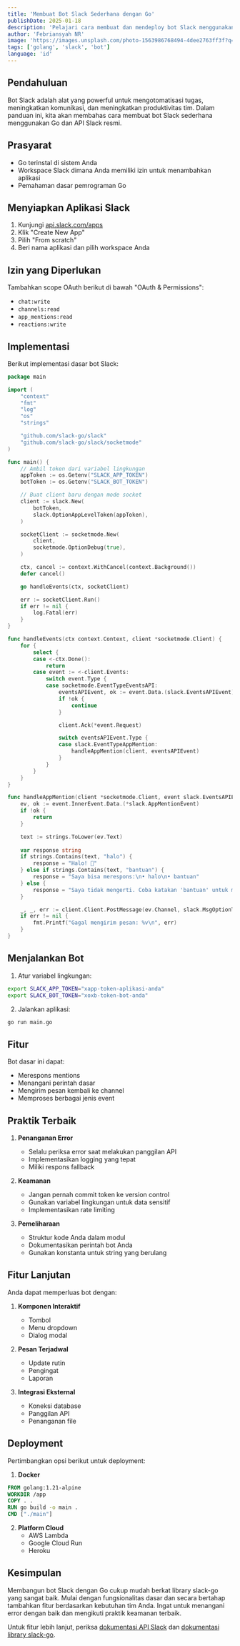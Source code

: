 ```yaml
---
title: 'Membuat Bot Slack Sederhana dengan Go'
publishDate: 2025-01-18
description: 'Pelajari cara membuat dan mendeploy bot Slack menggunakan Go, termasuk autentikasi, penanganan pesan, dan fitur interaktif.'
author: 'Febriansyah NR'
image: 'https://images.unsplash.com/photo-1563986768494-4dee2763ff3f?q=80&w=2070'
tags: ['golang', 'slack', 'bot']
language: 'id'
---
```


## Pendahuluan

Bot Slack adalah alat yang powerful untuk mengotomatisasi tugas, meningkatkan komunikasi, dan meningkatkan produktivitas tim. Dalam panduan ini, kita akan membahas cara membuat bot Slack sederhana menggunakan Go dan API Slack resmi.

## Prasyarat

- Go terinstal di sistem Anda
- Workspace Slack dimana Anda memiliki izin untuk menambahkan aplikasi
- Pemahaman dasar pemrograman Go

## Menyiapkan Aplikasi Slack

1. Kunjungi [api.slack.com/apps](https://api.slack.com/apps)
2. Klik "Create New App"
3. Pilih "From scratch"
4. Beri nama aplikasi dan pilih workspace Anda

## Izin yang Diperlukan

Tambahkan scope OAuth berikut di bawah "OAuth & Permissions":

- `chat:write`
- `channels:read`
- `app_mentions:read`
- `reactions:write`

## Implementasi

Berikut implementasi dasar bot Slack:

```go
package main

import (
    "context"
    "fmt"
    "log"
    "os"
    "strings"

    "github.com/slack-go/slack"
    "github.com/slack-go/slack/socketmode"
)

func main() {
    // Ambil token dari variabel lingkungan
    appToken := os.Getenv("SLACK_APP_TOKEN")
    botToken := os.Getenv("SLACK_BOT_TOKEN")

    // Buat client baru dengan mode socket
    client := slack.New(
        botToken,
        slack.OptionAppLevelToken(appToken),
    )

    socketClient := socketmode.New(
        client,
        socketmode.OptionDebug(true),
    )

    ctx, cancel := context.WithCancel(context.Background())
    defer cancel()

    go handleEvents(ctx, socketClient)

    err := socketClient.Run()
    if err != nil {
        log.Fatal(err)
    }
}

func handleEvents(ctx context.Context, client *socketmode.Client) {
    for {
        select {
        case <-ctx.Done():
            return
        case event := <-client.Events:
            switch event.Type {
            case socketmode.EventTypeEventsAPI:
                eventsAPIEvent, ok := event.Data.(slack.EventsAPIEvent)
                if !ok {
                    continue
                }

                client.Ack(*event.Request)

                switch eventsAPIEvent.Type {
                case slack.EventTypeAppMention:
                    handleAppMention(client, eventsAPIEvent)
                }
            }
        }
    }
}

func handleAppMention(client *socketmode.Client, event slack.EventsAPIEvent) {
    ev, ok := event.InnerEvent.Data.(*slack.AppMentionEvent)
    if !ok {
        return
    }

    text := strings.ToLower(ev.Text)
    
    var response string
    if strings.Contains(text, "halo") {
        response = "Halo! 👋"
    } else if strings.Contains(text, "bantuan") {
        response = "Saya bisa merespons:\n• halo\n• bantuan"
    } else {
        response = "Saya tidak mengerti. Coba katakan 'bantuan' untuk melihat apa yang bisa saya lakukan!"
    }

    _, _, err := client.Client.PostMessage(ev.Channel, slack.MsgOptionText(response, false))
    if err != nil {
        fmt.Printf("Gagal mengirim pesan: %v\n", err)
    }
}
```

## Menjalankan Bot

1. Atur variabel lingkungan:
```bash
export SLACK_APP_TOKEN="xapp-token-aplikasi-anda"
export SLACK_BOT_TOKEN="xoxb-token-bot-anda"
```

2. Jalankan aplikasi:
```bash
go run main.go
```

## Fitur

Bot dasar ini dapat:
- Merespons mentions
- Menangani perintah dasar
- Mengirim pesan kembali ke channel
- Memproses berbagai jenis event

## Praktik Terbaik

1. **Penanganan Error**
   - Selalu periksa error saat melakukan panggilan API
   - Implementasikan logging yang tepat
   - Miliki respons fallback

2. **Keamanan**
   - Jangan pernah commit token ke version control
   - Gunakan variabel lingkungan untuk data sensitif
   - Implementasikan rate limiting

3. **Pemeliharaan**
   - Struktur kode Anda dalam modul
   - Dokumentasikan perintah bot Anda
   - Gunakan konstanta untuk string yang berulang

## Fitur Lanjutan

Anda dapat memperluas bot dengan:

1. **Komponen Interaktif**
   - Tombol
   - Menu dropdown
   - Dialog modal

2. **Pesan Terjadwal**
   - Update rutin
   - Pengingat
   - Laporan

3. **Integrasi Eksternal**
   - Koneksi database
   - Panggilan API
   - Penanganan file

## Deployment

Pertimbangkan opsi berikut untuk deployment:

1. **Docker**
```dockerfile
FROM golang:1.21-alpine
WORKDIR /app
COPY . .
RUN go build -o main .
CMD ["./main"]
```

2. **Platform Cloud**
   - AWS Lambda
   - Google Cloud Run
   - Heroku

## Kesimpulan

Membangun bot Slack dengan Go cukup mudah berkat library slack-go yang sangat baik. Mulai dengan fungsionalitas dasar dan secara bertahap tambahkan fitur berdasarkan kebutuhan tim Anda. Ingat untuk menangani error dengan baik dan mengikuti praktik keamanan terbaik.

Untuk fitur lebih lanjut, periksa [dokumentasi API Slack](https://api.slack.com/docs) dan [dokumentasi library slack-go](https://pkg.go.dev/github.com/slack-go/slack).
